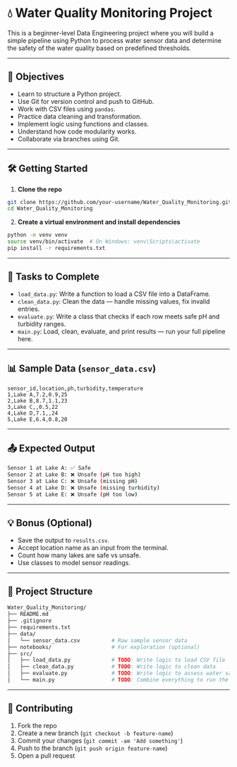 # 💧 Water Quality Monitoring Project

This is a beginner-level Data Engineering project where you will build a simple pipeline using Python to process water sensor data and determine the safety of the water quality based on predefined thresholds.

---

## 🚀 Objectives

- Learn to structure a Python project.
- Use Git for version control and push to GitHub.
- Work with CSV files using `pandas`.
- Practice data cleaning and transformation.
- Implement logic using functions and classes.
- Understand how code modularity works.
- Collaborate via branches using Git.

---

## 🛠️ Getting Started

1. **Clone the repo**  
```bash
git clone https://github.com/your-username/Water_Quality_Monitoring.git
cd Water_Quality_Monitoring
```

2. **Create a virtual environment and install dependencies**  
```bash
python -m venv venv
source venv/bin/activate  # On Windows: venv\Scripts\activate
pip install -r requirements.txt
```

---

## 🔧 Tasks to Complete

- `load_data.py`: Write a function to load a CSV file into a DataFrame.
- `clean_data.py`: Clean the data — handle missing values, fix invalid entries.
- `evaluate.py`: Write a class that checks if each row meets safe pH and turbidity ranges.
- `main.py`: Load, clean, evaluate, and print results — run your full pipeline here.

---

## 📊 Sample Data (`sensor_data.csv`)

```csv
sensor_id,location,ph,turbidity,temperature
1,Lake A,7.2,0.9,25
2,Lake B,8.7,1.1,23
3,Lake C,,0.5,22
4,Lake D,7.1,,24
5,Lake E,6.4,0.8,20
```

---

## 📤 Expected Output

```bash
Sensor 1 at Lake A: ✅ Safe
Sensor 2 at Lake B: ❌ Unsafe (pH too high)
Sensor 3 at Lake C: ❌ Unsafe (missing pH)
Sensor 4 at Lake D: ❌ Unsafe (missing turbidity)
Sensor 5 at Lake E: ❌ Unsafe (pH too low)
```

---

## 💡 Bonus (Optional)

- Save the output to `results.csv`.
- Accept location name as an input from the terminal.
- Count how many lakes are safe vs unsafe.
- Use classes to model sensor readings.

---

## 🧱 Project Structure

```bash
Water_Quality_Monitoring/
├── README.md
├── .gitignore
├── requirements.txt
├── data/
│   └── sensor_data.csv          # Raw sample sensor data
├── notebooks/                   # For exploration (optional)
├── src/
│   ├── load_data.py             # TODO: Write logic to load CSV file
│   ├── clean_data.py            # TODO: Write logic to clean data
│   ├── evaluate.py              # TODO: Write logic to assess water safety
│   └── main.py                  # TODO: Combine everything to run the pipeline
```

---

## 🤝 Contributing

1. Fork the repo
2. Create a new branch (`git checkout -b feature-name`)
3. Commit your changes (`git commit -am 'Add something'`)
4. Push to the branch (`git push origin feature-name`)
5. Open a pull request
